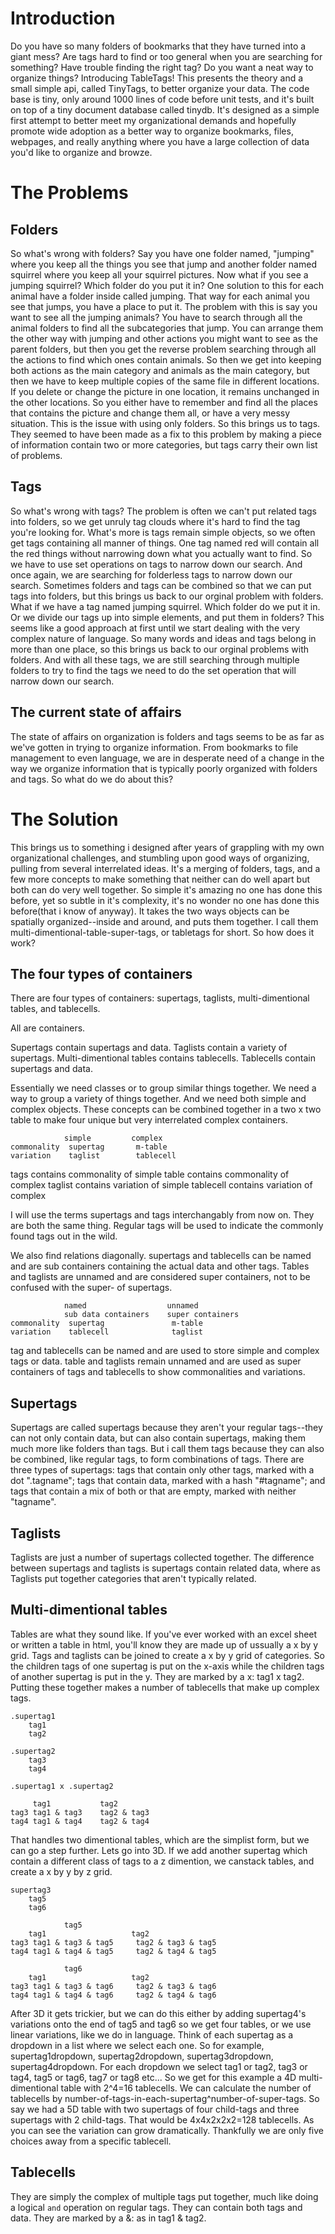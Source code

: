 # Introduction

Do you have so many folders of bookmarks that they have turned into a giant mess? Are tags hard to find or too general when you are searching for something? Have trouble finding the right tag? Do you want a neat way to organize things? Introducing TableTags! This presents the theory and a small simple api, called TinyTags, to better organize your data. The code base is tiny, only around 1000 lines of code before unit tests, and it's built on top of a tiny document database called tinydb. It's designed as a simple first attempt to better meet my organizational demands and hopefully promote wide adoption as a better way to organize bookmarks, files, webpages, and really anything where you have a large collection of data you'd like to organize and browze.

# The Problems 

## Folders

So what's wrong with folders? Say you have one folder named, "jumping" where you keep all the things you see that jump and another folder named squirrel where you keep all your squirrel pictures. Now what if you see a jumping squirrel? Which folder do you put it in? One solution to this for each animal have a folder inside called jumping. That way for each animal you see that jumps, you have a place to put it. The problem with this is say you want to see all the jumping animals? You have to search through all the animal folders to find all the subcategories that jump. You can arrange them the other way with jumping and other actions you might want to see as the parent folders, but then you get the reverse problem searching through all the actions to find which ones contain animals. So then we get into keeping both actions as the main category and animals as the main category, but then we have to keep multiple copies of the same file in different locations. If you delete or change the picture in one location, it remains unchanged in the other locations. So you either have to remember and find all the places that contains the picture and change them all, or have a very messy situation. This is the issue with using only folders. So this brings us to tags. They seemed to have been made as a fix to this problem by making a piece of information contain two or more categories, but tags carry their own list of problems. 

## Tags

So what's wrong with tags? The problem is often we can't put related tags into folders, so we get unruly tag clouds where it's hard to find the tag you're looking for. What's more is tags remain simple objects, so we often get tags containing all manner of things. One tag named red will contain all the red things without narrowing down what you actually want to find. So we have to use set operations on tags to narrow down our search. And once again, we are searching for folderless tags to narrow down our search. Sometimes folders and tags can be combined so that we can put tags into folders, but this brings us back to our orginal problem with folders. What if we have a tag named jumping squirrel. Which folder do we put it in. Or we divide our tags up into simple elements, and put them in folders? This seems like a good approach at first until we start dealing with the very complex nature of language. So many words and ideas and tags belong in more than one place, so this brings us back to our orginal problems with folders. And with all these tags, we are still searching through multiple folders to try to find the tags we need to do the set operation that will narrow down our search.

## The current state of affairs

The state of affairs on organization is folders and tags seems to be as far as we've gotten in trying to organize information. From bookmarks to file management to even language, we are in desperate need of a change in the way we organize information that is typically poorly organized with folders and tags. So what do we do about this?

# The Solution

This brings us to something i designed after years of grappling with my own organizational challenges, and stumbling upon good ways of organizing, pulling from several interrelated ideas. It's a merging of folders, tags, and a few more concepts to make something that neither can do well apart but both can do very well together. So simple it's amazing no one has done this before, yet so subtle in it's complexity, it's no wonder no one has done this before(that i know of anyway). It takes the two ways objects can be spatially organized--inside and around, and puts them together. I call them multi-dimentional-table-super-tags, or tabletags for short. So how does it work?

## The four types of containers

There are four types of containers: supertags, taglists, multi-dimentional tables, and tablecells.

All are containers.

Supertags contain supertags and data.
Taglists contain a variety of supertags.
Multi-dimentional tables contains tablecells.
Tablecells contain supertags and data.

Essentially we need classes or to group similar things together. We need a way to group a variety of things together. And we need both simple and complex objects. These concepts can be combined together in a two x two table to make four unique but very interrelated complex containers.

                simple         complex
    commonality  supertag       m-table
    variation    taglist        tablecell

tags contains commonality of simple
table contains commonality of complex
taglist contains variation of simple
tablecell contains variation of complex

I will use the terms supertags and tags interchangably from now on. They are both the same thing. Regular tags will be used to indicate the commonly found tags out in the wild.

We also find relations diagonally. supertags and tablecells can be named and are sub containers containing the actual data and other tags. Tables and taglists are unnamed and are considered super containers, not to be confused with the super- of supertags.

                named                  unnamed
                sub data containers    super containers
    commonality  supertag               m-table
    variation    tablecell              taglist

tag and tablecells can be named and are used to store simple and complex tags or data.
table and taglists remain unnamed and are used as super containers of tags and tablecells to show commonalities and variations.

## Supertags

Supertags are called supertags because they aren't your regular tags--they can not only contain data, but can also contain supertags, making them much more like folders than tags. But i call them tags because they can also be combined, like regular tags, to form combinations of tags. There are three types of supertags: tags that contain only other tags, marked with a dot ".tagname"; tags that contain data, marked with a hash "#tagname"; and tags that contain a mix of both or that are empty, marked with neither "tagname".

## Taglists

Taglists are just a number of supertags collected together. The difference between supertags and taglists is supertags contain related data, where as Taglists put together categories that aren't typically related.

## Multi-dimentional tables

Tables are what they sound like. If you've ever worked with an excel sheet or written a table in html, you'll know they are made up of ussually a x by y grid. Tags and taglists can be joined to create a x by y grid of categories. So the children tags of one supertag is put on the x-axis while the children tags of another supertag is put in the y. They are marked by a x: tag1 x tag2. Putting these together makes a number of tablecells that make up complex tags.

    .supertag1
        tag1
        tag2

    .supertag2
        tag3
        tag4
    
    .supertag1 x .supertag2
    
         tag1           tag2
    tag3 tag1 & tag3    tag2 & tag3
    tag4 tag1 & tag4    tag2 & tag4


That handles two dimentional tables, which are the simplist form, but we can go a step further. Lets go into 3D. If we add another supertag which contain a different class of tags to a z dimention, we canstack tables, and create a x by y by z grid.

    supertag3
        tag5
        tag6

                tag5
        tag1                   tag2
    tag3 tag1 & tag3 & tag5     tag2 & tag3 & tag5
    tag4 tag1 & tag4 & tag5     tag2 & tag4 & tag5

                tag6
        tag1                   tag2
    tag3 tag1 & tag3 & tag6     tag2 & tag3 & tag6
    tag4 tag1 & tag4 & tag6     tag2 & tag4 & tag6

After 3D it gets trickier, but we can do this either by adding supertag4's variations onto the end of tag5 and tag6 so we get four tables, or we use linear variations, like we do in language. Think of each supertag as a dropdown in a list where we select each one. So for example, supertag1dropdown, supertag2dropdown, supertag3dropdown, supertag4dropdown. For each dropdown we select tag1 or tag2, tag3 or tag4, tag5 or tag6, tag7 or tag8 etc...
So we get for this example a 4D multi-dimentional table with 2^4=16 tablecells.
We can calculate the number of tablecells by number-of-tags-in-each-supertag^number-of-super-tags. So say we had a 5D table with two supertags of four child-tags and three supertags with 2 child-tags. That would be 4x4x2x2x2=128 tablecells. As you can see the variation can grow dramatically. Thankfully we are only five choices away from a specific tablecell.

## Tablecells

They are simply the complex of multiple tags put together, much like doing a logical `and` operation on regular tags. They can contain both tags and data. They are marked by a &: as in tag1 & tag2.
